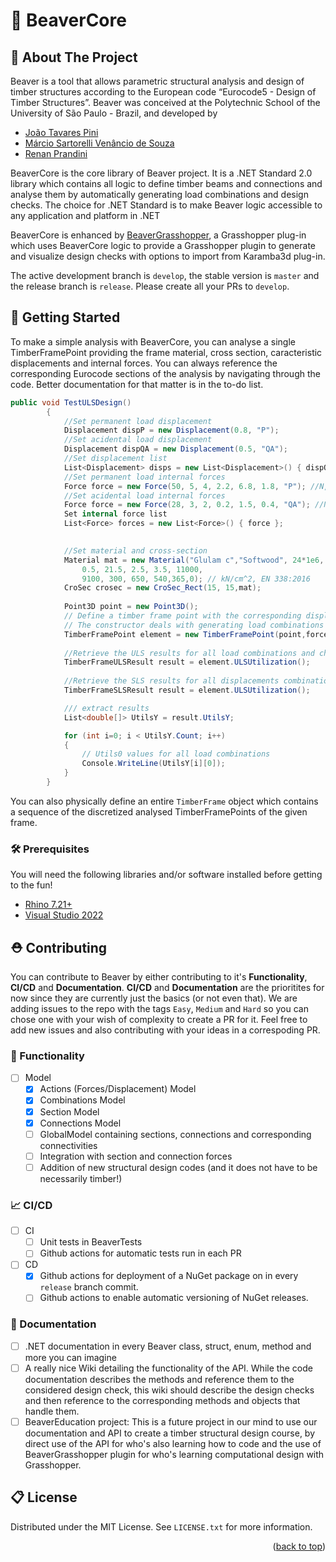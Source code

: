 # 🌲 BeaverCore


<!-- ABOUT THE PROJECT -->
## 🧬 About The Project
Beaver is a tool that allows parametric structural analysis and design of timber structures according to the European code “Eurocode5 - Design of Timber Structures”.
Beaver was conceived at the Polytechnic School of the University of São Paulo - Brazil, and developed by 

* [João Tavares Pini](https://www.linkedin.com/in/joao-pini/)
* [Márcio Sartorelli Venâncio de Souza](https://www.linkedin.com/in/marcio-sartorelli/)
* [Renan Prandini](https://www.linkedin.com/in/renan-prandini/)

BeaverCore is the core library of Beaver project. It is a .NET Standard 2.0 library which contains all logic to define timber beams and connections and analyse them by automatically generating load combinations and design checks. The choice for .NET Standard is to make Beaver logic accessible to any application and platform in .NET

BeaverCore is enhanced by [BeaverGrasshopper](https://www.food4rhino.com/en/app/beaver), a Grasshopper plug-in which uses BeaverCore logic to provide a Grasshopper plugin to generate and visualize design checks with options to import from Karamba3d plug-in. 

The active development branch is `develop`, the stable version is `master` and the release branch is `release`. Please create all your PRs to `develop`.

<!-- GETTING STARTED -->
## :baby: Getting Started
To make a simple analysis with BeaverCore, you can analyse a single TimberFramePoint providing the frame material, cross section, caracteristic displacements and internal forces. You can always reference the corresponding Eurocode sections of the analysis by navigating through the code. Better documentation for that matter is in the to-do list.

``` C#
public void TestULSDesign()
        {
            //Set permanent load displacement
            Displacement dispP = new Displacement(0.8, "P");
            //Set acidental load displacement
            Displacement dispQA = new Displacement(0.5, "QA");
            //Set displacement list
            List<Displacement> disps = new List<Displacement>() { dispQA, dispP };
            //Set permanent load internal forces
            Force force = new Force(50, 5, 4, 2.2, 6.8, 1.8, "P"); //N,Vy,Vz,Mt,My,Mz
            //Set acidental load internal forces
            Force force = new Force(28, 3, 2, 0.2, 1.5, 0.4, "QA"); //N,Vy,Vz,Mt,My,Mz
            Set internal force list
            List<Force> forces = new List<Force>() { force };

                
            //Set material and cross-section
            Material mat = new Material("Glulam c","Softwood", 24*1e6, 17*1e6,
                0.5, 21.5, 2.5, 3.5, 11000,
                9100, 300, 650, 540,365,0); // kN/cm^2, EN 338:2016
            CroSec crosec = new CroSec_Rect(15, 15,mat);
             
            Point3D point = new Point3D();
            // Define a timber frame point with the corresponding displacements, forces and parameters.
            // The constructor deals with generating load combinations
            TimberFramePoint element = new TimberFramePoint(point,forces, disps, crosec, 1, 205, 205, 205, 0.7);
            
            //Retrieve the ULS results for all load combinations and checks
            TimberFrameULSResult result = element.ULSUtilization();
            
            //Retrieve the SLS results for all displacements combinations and checks
            TimberFrameSLSResult result = element.ULSUtilization();

            /// extract results 
            List<double[]> UtilsY = result.UtilsY;

            for (int i=0; i < UtilsY.Count; i++)
            {
                // Utils0 values for all load combinations 
                Console.WriteLine(UtilsY[i][0]);
            }
        }
```

You can also physically define an entire `TimberFrame` object which contains a sequence of the discretized analysed TimberFramePoints of the given frame.


### 🛠️ Prerequisites
You will need the following libraries and/or software installed before getting to the fun!
* [Rhino 7.21+](https://www.rhino3d.com/download/)
* [Visual Studio 2022](https://visualstudio.microsoft.com/vs/)


<!-- CONTRIBUTING -->
## ⛑️ Contributing
You can contribute to Beaver by either contributing to it's **Functionality**, **CI/CD** and **Documentation**.
**CI/CD** and **Documentation** are the prioritites for now since they are currently just the basics (or not even that).
We are adding issues to the repo with the tags `Easy`, `Medium` and `Hard` so you can chose one with your wish of complexity to create a PR for it.
Feel free to add new issues and also contributing with your ideas in a correspoding PR.

### 🌱 Functionality
- [ ] Model
  - [X] Actions (Forces/Displacement) Model
  - [X] Combinations Model
  - [X] Section Model
  - [X] Connections Model
  - [ ] GlobalModel containing sections, connections and corresponding connectivities
  - [ ] Integration with section and connection forces
  - [ ] Addition of new structural design codes (and it does not have to be necessarily timber!)

### 📈 CI/CD
- [ ] CI
    - [ ] Unit tests in BeaverTests
    - [ ] Github actions for automatic tests run in each PR
- [ ] CD
    - [X]  Github actions for deployment of a NuGet package on in every `release` branch commit.
    - [ ]  Github actions to enable automatic versioning of NuGet releases.

### 📖 Documentation
- [ ] .NET documentation in every Beaver class, struct, enum, method and more you can imagine
- [ ] A really nice Wiki detailing the functionality of the API. While the code documentation describes the methods and reference them to the considered design check, this wiki should describe the design checks and then reference to the corresponding methods and objects that handle them.
- [ ] BeaverEducation project: This is a future project in our mind to use our documentation and API to create a timber structural design course, by direct use of the API for who's also learning how to code and the use of BeaverGrasshopper plugin for who's learning computational design with Grasshopper.

<!-- LICENSE -->
## 📋 License
Distributed under the MIT License. See `LICENSE.txt` for more information.
<p align="right">(<a href="#readme-top">back to top</a>)</p>

